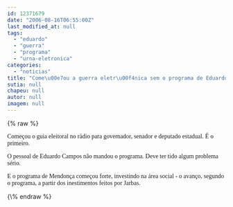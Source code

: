 ```yaml
---
id: 12371679
date: "2006-08-16T06:55:00Z"
last_modified_at: null
tags:
  - "eduardo"
  - "guerra"
  - "programa"
  - "urna-eletronica"
categories:
  - "noticias"
title: "Come\u00e7ou a guerra eletr\u00f4nica sem o programa de Eduardo"
sutia: null
chapeu: null
autor: null
imagem: null
---
```

{\% raw %}
<p><P><FONT face=Verdana>Começou o guia eleitoral no rádio para governador, senador e deputado estadual. É o primeiro.</FONT></P></p>
<p><P><FONT face=Verdana>O pessoal de Eduardo Campos não mandou o programa.&nbsp;Deve ter tido algum problema sério.</FONT></P></p>
<p><P><FONT face=Verdana>E o programa de Mendonça começou forte, investindo na área social - o avanço, segundo o programa, a partir dos inestimentos feitos por Jarbas.</FONT></P> </p>
{\% endraw %}